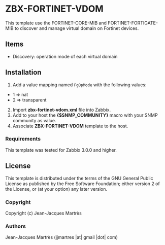 ZBX-FORTINET-VDOM
=================

This template use the FORTINET-CORE-MIB and FORTINET-FORTIGATE-MIB to discover and manage virtual domain on Fortinet devices.

Items
-----

  * Discovery: operation mode of each virtual domain

Installation
------------

1. Add a value mapping named `FgOpMode` with the following values:
  * 1 => nat
  * 2 => transparent
2. Import **zbx-fortinet-vdom.xml** file into Zabbix.
3. Add to your host the **{$SNMP_COMMUNITY}** macro with your SNMP community as value.
4. Associate **ZBX-FORTINET-VDOM** template to the host.
 
### Requirements

This template was tested for Zabbix 3.0.0 and higher.

License
-------

This template is distributed under the terms of the GNU General Public License as published by the Free Software Foundation; either version 2 of the  License, or (at your option) any later version.

### Copyright

  Copyright (c) Jean-Jacques Martrès

### Authors
  
  Jean-Jacques Martrès
  (jjmartres |at| gmail |dot| com)

